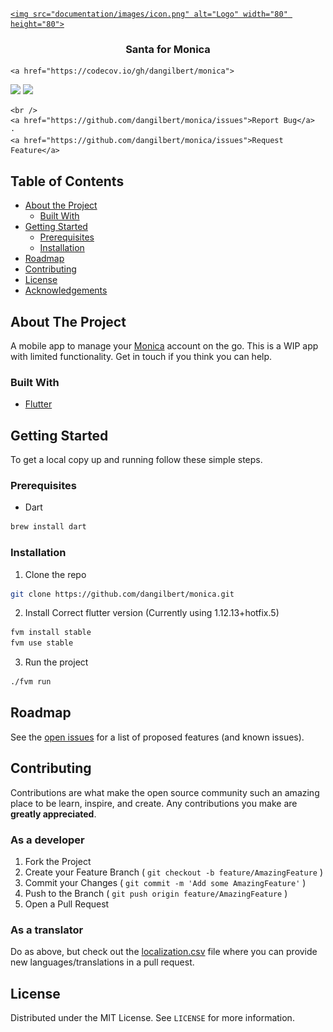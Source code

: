 <!-- PROJECT LOGO -->
<br />
<p align="center">
  <a href="https://github.com/dangilbert/monica">

    <img src="documentation/images/icon.png" alt="Logo" width="80" height="80">

  </a>

  <h3 align="center">Santa for Monica</h3>

  <p align="center">

    <a href="https://codecov.io/gh/dangilbert/monica">

  <img src="https://codecov.io/gh/dangilbert/monica/branch/master/graph/badge.svg" />
</a>
<a href="https://github.com/dangilbert/monica/actions">
  <img src="https://github.com/dangilbert/monica/workflows/Test,%20build%20and%20deploy/badge.svg">
</a>

    <br />
    <a href="https://github.com/dangilbert/monica/issues">Report Bug</a>
    ·
    <a href="https://github.com/dangilbert/monica/issues">Request Feature</a>

  </p>
</p>

<!-- TABLE OF CONTENTS -->

## Table of Contents

* [About the Project](#about-the-project)
  + [Built With](#built-with)
* [Getting Started](#getting-started)
  + [Prerequisites](#prerequisites)
  + [Installation](#installation)
* [Roadmap](#roadmap)
* [Contributing](#contributing)
* [License](#license)
* [Acknowledgements](#acknowledgements)

<!-- ABOUT THE PROJECT -->

## About The Project

A mobile app to manage your [Monica](https://github.com/monicahq/monicahq) account on the go.
This is a WIP app with limited functionality. Get in touch if you think you can help.

### Built With

* [Flutter](https://github.com/flutter/flutter)

<!-- GETTING STARTED -->

## Getting Started

To get a local copy up and running follow these simple steps.

### Prerequisites

* Dart

``` sh
brew install dart
```

### Installation

 

1. Clone the repo

``` sh
git clone https://github.com/dangilbert/monica.git
```

2. Install Correct flutter version (Currently using 1.12.13+hotfix.5)

``` sh
fvm install stable
fvm use stable
```

3. Run the project

``` sh
./fvm run
```

<!-- ROADMAP -->

## Roadmap

See the [open issues](https://github.com/dangilbert/monica/issues) for a list of proposed features (and known issues).

<!-- CONTRIBUTING -->

## Contributing

Contributions are what make the open source community such an amazing place to be learn, inspire, and create. Any contributions you make are **greatly appreciated**.

### As a developer

1. Fork the Project
2. Create your Feature Branch ( `git checkout -b feature/AmazingFeature` )
3. Commit your Changes ( `git commit -m 'Add some AmazingFeature'` )
4. Push to the Branch ( `git push origin feature/AmazingFeature` )
5. Open a Pull Request

### As a translator

Do as above, but check out the [localization.csv](localization.csv) file where you can provide new languages/translations in a pull request.

<!-- LICENSE -->

## License

Distributed under the MIT License. See `LICENSE` for more information.

